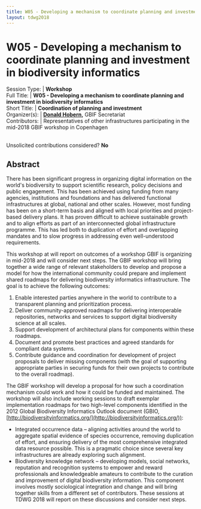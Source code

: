 ```yaml
---
title: W05 - Developing a mechanism to coordinate planning and investment in biodiversity informatics
layout: tdwg2018
---
```


# W05 - Developing a mechanism to coordinate planning and investment in biodiversity informatics

Session Type: | **Workshop**  
Full Title:   | **W05 - Developing a mechanism to coordinate planning and investment in biodiversity informatics**  
Short Title:  | **Coordination of planning and investment**  
Organizer(s): | **[Donald Hobern](mailto:dhobern@gbif.org),** GBIF Secretariat  
Contributors: | Representatives of other infrastructures participating in the mid-2018 GBIF workshop in Copenhagen  

<p><br />Unsolicited contributions considered?  <strong>No</strong></p>  

<!--
**How many 80-minute sessions are you requesting?** 2
Technical Requirements: | No
-->

## Abstract

There has been significant progress in organizing digital information on the world's biodiversity to support scientific research, policy decisions and public engagement. This has been achieved using funding from many agencies, institutions and foundations and has delivered functional infrastructures at global, national and other scales. However, most funding has been on a short-term basis and aligned with local priorities and project-based delivery plans. It has proven difficult to achieve sustainable growth and to align efforts as part of an interconnected global infrastructure programme. This has led both to duplication of effort and overlapping mandates and to slow progress in addressing even well-understood requirements.

This workshop at will report on outcomes of a workshop GBIF is organizing in mid-2018 and will consider next steps. The GBIF workshop will bring together a wide range of relevant stakeholders to develop and propose a model for how the international community could prepare and implement shared roadmaps for delivering biodiversity informatics infrastructure. The goal is to achieve the following outcomes:
1.	Enable interested parties anywhere in the world to contribute to a transparent planning and prioritization process.
2.	Deliver community-approved roadmaps for delivering interoperable repositories, networks and services to support digital biodiversity science at all scales.
3.	Support development of architectural plans for components within these roadmaps.
4.	Document and promote best practices and agreed standards for compliant data systems.
5.	Contribute guidance and coordination for development of project proposals to deliver missing components (with the goal of supporting appropriate parties in securing funds for their own projects to contribute to the overall roadmap).

The GBIF workshop will develop a proposal for how such a coordination mechanism could work and how it could be funded and maintained. The workshop will also include working sessions to draft exemplar implementation roadmaps for two high-level components identified in the 2012 Global Biodiversity Informatics Outlook document (GBIO, [http://biodiversityinformatics.org/](http://biodiversityinformatics.org/)):
* Integrated occurrence data – aligning activities around the world to aggregate spatial evidence of species occurrence, removing duplication of effort, and ensuring delivery of the most comprehensive integrated data resource possible. This is a pragmatic choice since several key infrastructures are already exploring such alignment.
* Biodiversity knowledge network – developing models, social networks, reputation and recognition systems to empower and reward professionals and knowledgeable amateurs to contribute to the curation and improvement of digital biodiversity information. This component involves mostly sociological integration and change and will bring together skills from a different set of contributors. These sessions at TDWG 2018 will report on these discussions and consider next steps.
